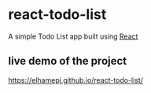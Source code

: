 # react-todo-list
A simple Todo List app built using [React](https://reactjs.org/)
## live demo of the project
https://elhamepj.github.io/react-todo-list/

